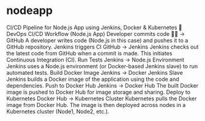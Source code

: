 # nodeapp
CI/CD Pipeline for Node.js App using Jenkins, Docker &amp; Kubernetes
🔄 DevOps CI/CD Workflow (Node.js App)
Developer commits code
👨‍💻 → GitHub
A developer writes code (Node.js in this case) and pushes it to a GitHub repository.
Jenkins triggers CI
GitHub → Jenkins
Jenkins checks out the latest code from GitHub when a commit is made.
This initiates Continuous Integration (CI).
Run Tests
Jenkins → Node.js Environment
Jenkins uses a Node.js environment (or Docker-based Jenkins slave) to run automated tests.
Build Docker Image
Jenkins → Docker Jenkins Slave
Jenkins builds a Docker image of the application using the code and dependencies.
Push to Docker Hub
Jenkins → Docker Hub
The built Docker image is pushed to Docker Hub for image storage and sharing.
Deploy to Kubernetes
Docker Hub → Kubernetes Cluster
Kubernetes pulls the Docker image from Docker Hub.
The image is then deployed across nodes in a Kubernetes cluster (Node1, Node2, etc.).

